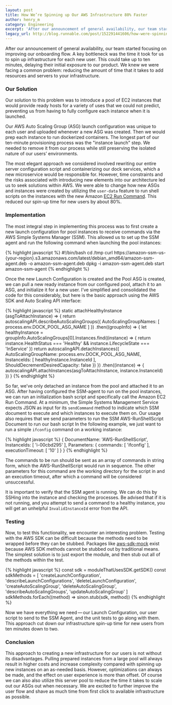 ```yaml
---
layout: post
title: How We’re Spinning up Our AWS Infrastructure 80% Faster
author: henry_m
category: Engineering
excerpt: 'After our announcement of general availability, our team started focusing on improving our onboarding flow. A key bottleneck was the time it took for us to spin up infrastructure for each new user. This could take up to ten minutes, delaying their initial exposure to our product. We knew we were facing a common problem: reducing the amount of time that it takes to add resources and servers to your infrastructure.'
legacy_url: http://blog.runnable.com/post/152291441606/how-were-spinning-up-our-aws-infrastructure-80
---
```


After our announcement of general availability, our team started focusing on improving our onboarding flow. A key bottleneck was the time it took for us to spin up infrastructure for each new user. This could take up to ten minutes, delaying their initial exposure to our product. We knew we were facing a common problem: reducing the amount of time that it takes to add resources and servers to your infrastructure.

### Our Solution

Our solution to this problem was to introduce a pool of EC2 instances that would provide ready hosts for a variety of uses that we could not predict, preventing us from having to fully configure each instance when it is launched.

Our AWS Auto Scaling Group (ASG) launch configuration was unique to each user and uploaded whenever a new ASG was created. Then we would prep each instance to run dockerized containers. The longest part of our ten-minute provisioning process was the "instance launch" step. We needed to remove it from our process while still preserving the isolated nature of our users’ environments.

The most elegant approach we considered involved rewriting our entire server configuration script and containerizing our dock services, which a new microservice would be responsible for. However, time constraints and the risks associated with introducing new elements into our architecture led us to seek solutions within AWS. We were able to change how new ASGs and instances were created by utilizing the `user-data` feature to run shell scripts on the instances with the new Amazon [EC2 Run Command](https://aws.amazon.com/blogs/aws/new-ec2-run-command-remote-instance-management-at-scale/). This reduced our spin-up time for new users by about 80%.

### Implementation

The most integral step in implementing this process was to first create a new launch configuration for pool instances to receive commands via the AWS Simple Systems Manager (SSM). This allowed us to set up the SSM agent and run the following command when launching the pool instances:

{% highlight javascript %}
#!/bin/bash
cd /tmp
curl https://amazon-ssm-us-{your-region}.s3.amazonaws.com/latest/debian_amd64/amazon-ssm-agent.deb -o amazon-ssm-agent.deb
dpkg -i amazon-ssm-agent.deb
start amazon-ssm-agent
{% endhighlight %}

Once the new Launch Configuration is created and the Pool ASG is created, we can pull a new ready instance from our configured pool, attach it to an ASG, and initialize it for a new user. I’ve simplified and consolidated the code for this considerably, but here is the basic approach using the AWS SDK and Auto Scaling API interface:

{% highlight javascript %}
static attachHealthyInstance (asgToAttachInstance) => {
  return autoscalingAPI.describeAutoScalingGroups({
    AutoScalingGroupNames: [ process.env.DOCK_POOL_ASG_NAME ]
  })
  .then((groupInfo) => {
    let healthyInstance = groupInfo.AutoScalingGroups[0].Instances.find((instance) => {
      return instance.HealthStatus === 'Healthy' && instance.LifecycleState === 'InService'
    })
    return autoscalingAPI.detachInstances({
      AutoScalingGroupName: process.env.DOCK_POOL_ASG_NAME,
      InstanceIds: [ healthyInstance.InstanceId ],
      ShouldDecrementDesiredCapacity: false
    })
  })
  .then((instance) => {
    autoscalingAPI.attachInstances(asgToAttachInstance, instance.InstanceId)
  })
}
{% endhighlight %}

So far, we’ve only detached an instance from the pool and attached it to an ASG. After having configured the SSM-agent to run on the pool instances, we can run an initialization bash script and specifically call the Amazon EC2 Run Command. At a minimum, the Simple Systems Management Service expects JSON as input for its <code class="monospace">sendCommand</code> method to indicate which SSM document to execute and which instances to execute them on. Our usage also requires that we send parameters to run the SSM AWS-RunShellScript Document to run our bash script In the following example, we just want to run a simple <code class="monospace">ifconfig</code> command on a working instance:</p>

{% highlight javascript %}
{
  DocumentName: 'AWS-RunShellScript',
  InstanceIds: [ 'i-00cbd295' ],
  Parameters: {
    commands: [ 'ifconfig' ],
    executionTimeout: [ '10' ]
  }
}
{% endhighlight %}

The commands to be run should be sent as an array of commands in string form, which the AWS-RunShellScript would run in sequence. The other parameters for this command are the working directory for the script in and an execution timeout, after which a command will be considered unsuccessful.

It is important to verify that the SSM agent is running. We can do this by SSHing into the instance and checking the processes. Be advised that if it is not running, and you attempt to send a command to a healthy instance, you will get an unhelpful `InvalidInstanceId` error from the API.

### Testing

Now, to test this functionality, we encounter an interesting problem. Testing with the AWS SDK can be difficult because the methods need to be wrapped before they can be stubbed. Packages like [aws-sdk-mock](https://www.npmjs.com/package/aws-sdk-mock) exist because AWS SDK methods cannot be stubbed out by traditional means. The simplest solution is to just export the module, and then stub out all of the methods within the test.

{% highlight javascript %}
const sdk = moduleThatUsesSDK.getSDK()
const sdkMethods = [
  'createLaunchConfiguration',
  'describeLaunchConfigurations',
  'deleteLaunchConfiguration',
  'createAutoScalingGroup',
  'deleteAutoScalingGroup',
  'describeAutoScalingGroups',
  'updateAutoScalingGroup'
]
sdkMethods.forEach((method) => sinon.stub(sdk, method))
{% endhighlight %}

Now we have everything we need — our Launch Configuration, our user script to send to the SSM Agent, and the unit tests to go along with them. This approach cut down our infrastructure spin-up time for new users from ten minutes down to two.

### Conclusion

This approach to creating a new infrastructure for our users is not without its disadvantages. Pulling prepared instances from a large pool will always result in higher costs and increase complexity compared with spinning up new instances on an as-needed basis. However, optimizations can always be made, and the effect on user experience is more than offset. Of course we can also also utilize this server pool to reduce the time it takes to scale out our ASGs out when necessary. We are excited to further improve the user flow and shave as much time from first click to available infrastructure as possible.
